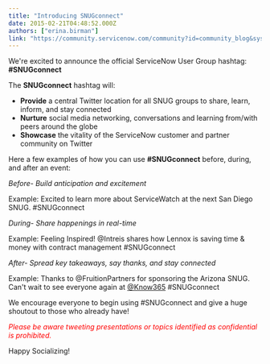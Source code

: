 ```yaml
---
title: "Introducing SNUGconnect"
date: 2015-02-21T04:48:52.000Z
authors: ["erina.birman"]
link: "https://community.servicenow.com/community?id=community_blog&sys_id=4cecaa65dbd0dbc01dcaf3231f96196d"
---
```

<p>We're excited to announce the official ServiceNow User Group hashtag: <strong>#SNUGconnect</strong></p><p></p><p>The <strong>SNUGconnect</strong> hashtag will:</p><ul><li><strong>Provide</strong> a central Twitter location for all SNUG groups to share, learn, inform, and stay connected</li><li><strong>Nurture</strong> social media networking, conversations and learning from/with peers around the globe</li><li><strong>Showcase</strong> the vitality of the ServiceNow customer and partner community on Twitter</li></ul><p></p><p>Here a few examples of how you can use <strong>#SNUGconnect</strong> before, during, and after an event: </p><p></p><p><em>Before- Build anticipation and excitement </em></p><p>Example: Excited to learn more about ServiceWatch at the next San Diego SNUG. #SNUGconnect</p><p></p><p><em>During- Share happenings in real-time</em></p><p>Example: Feeling Inspired! @Intreis shares how Lennox is saving time &amp; money with contract management #SNUGconnect</p><p></p><p><em>After- Spread key takeaways, say thanks, and stay connected </em></p><p>Example: Thanks to @FruitionPartners for sponsoring the Arizona SNUG. Can't wait to see everyone again at <a title="witter.com/know365" href="https://twitter.com/know365">@Know365</a> #SNUGconnect </p><p></p><p>We encourage everyone to begin using #SNUGconnect and give a huge shoutout to those who already have! </p><p><em style="color: #ff0000;">Please be aware tweeting presentations or topics identified as confidential is prohibited. </em></p><p></p><p>Happy Socializing! </p>